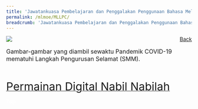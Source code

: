 ```yaml
---
title: 'Jawatankuasa Pembelajaran dan Penggalakan Penggunaan Bahasa Melayu'
permalink: /mlmoe/MLLPC/
breadcrumb: 'Jawatankuasa Pembelajaran dan Penggalakan Penggunaan Bahasa Melayu'
---
```

<!-- Global site tag (gtag.js) - Google Ads: 726049306 -->
<script async src="https://www.googletagmanager.com/gtag/js?id=AW-726049306"></script>
<script>
  window.dataLayer = window.dataLayer || [];
  function gtag(){dataLayer.push(arguments);}
  gtag('js', new Date());

  gtag('config', 'AW-726049306');
</script>
<a href="/exhibits/Pameran- Bahasa- Melayu-Malay-Language-Exhibitions-e/Community-Partners/" style="float:right;">Back</a>
 <img src="/images/MTLS2021-MLLPC_ML_Final.jpg"> <br/>
 <p style="font-size:16px;">Gambar-gambar yang diambil sewaktu Pandemik COVID-19 mematuhi Langkah Pengurusan Selamat (SMM).</p> <br/>

<a href=" https://bit.ly/3z9SUOZ " target="_blank"><span style="font-size: 30px;">Permainan Digital Nabil Nabilah</span></a> <br/>
<div class="btntop"><a href="#top" style="text-decoration:none;"><span style="color:white"><b>Top</b></span></a></div>
